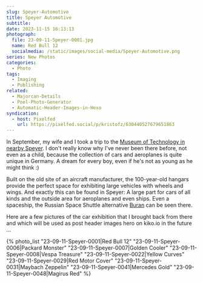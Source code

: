 ```yaml
---
slug: Speyer-Automotive
title: Speyer Automotive
subtitle: 
date: 2023-11-15 16:13:13
photograph:
  file: 23-09-11-Speyer-0001.jpg
  name: Red Bull 12
  socialmedia: /static/images/social-media/Speyer-Automotive.png
series: New Photos
categories:
  - Photo
tags:
  - Imaging
  - Publishing
related:
  - Majorcan-Details
  - Pool-Photo-Generator
  - Automatic-Header-Images-in-Hexo
syndication:
  - host: Pixelfed
    url: https://pixelfed.social/p/kristofz/630440527679651863
---
```


In September, my wife and I took a trip to the [Museum of Technology in nearby Speyer](https://en.wikipedia.org/wiki/Technik_Museum_Speyer). I don't really know why I've never been there before, not even as a child, because the collection of cars and aeroplanes is quite unique in Germany. A dream for every boy, even if he's not as young as he might think :)

Built on the old site of an aircraft manufacturer, the 100-year-old hangars provide the perfect space for exhibiting large vehicles with wheels and wings. And exactly this can be found in Speyer: A large part for cars of all kinds and the outside area for aeroplanes and even ships. Even a spaceship, the Russian Space Shuttle alternative [Buran](https://en.wikipedia.org/wiki/Buran_programme) can be seen there.

Here are a few pictures of the car exhibition that I brought back from there and which will be used as post header images hero on kiko.io in the future ...

<!-- more -->

{% photo_list
  "23-09-11-Speyer-0001|Red Bull 12"
  "23-09-11-Speyer-0006|Packard Monster"
  "23-09-11-Speyer-0007|Golden Cooler"
  "23-09-11-Speyer-0008|Vespa Treasure"
  "23-09-11-Speyer-0022|Yellow Curves"
  "23-09-11-Speyer-0029|Red Motor Cover"
  "23-09-11-Speyer-0031|Maybach Zeppelin"
  "23-09-11-Speyer-0041|Mercedes Gold"
  "23-09-11-Speyer-0048|Magirus Red"
%}
